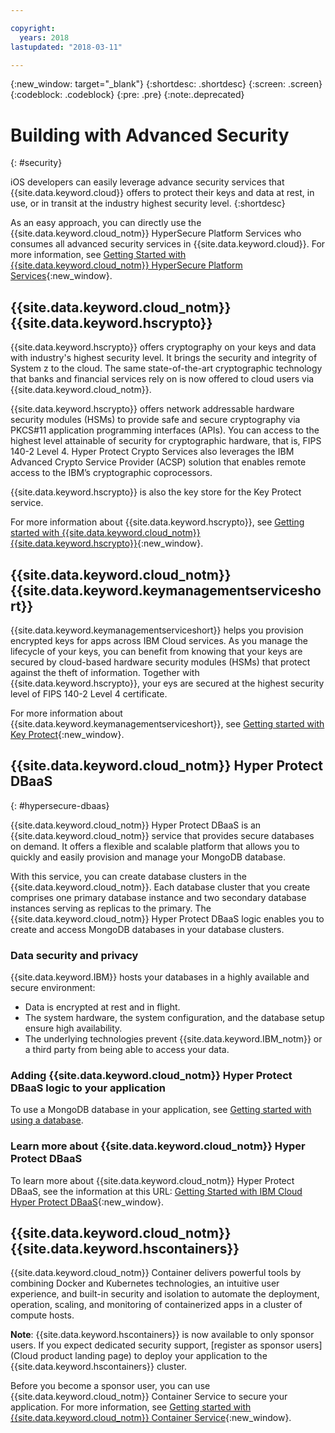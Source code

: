```yaml
---

copyright:
  years: 2018
lastupdated: "2018-03-11"

---
```

{:new_window: target="_blank"}
{:shortdesc: .shortdesc}
{:screen: .screen}
{:codeblock: .codeblock}
{:pre: .pre}
{:note:.deprecated}

# Building with Advanced Security
{: #security}

iOS developers can easily leverage advance security services that {{site.data.keyword.cloud}} offers to protect their keys and data at rest, in use, or in transit at the industry highest security level.
{:shortdesc}

As an easy approach, you can directly use the {{site.data.keyword.cloud_notm}} HyperSecure Platform Services who consumes all advanced security services in {{site.data.keyword.cloud}}.  For more information, see [Getting Started with {{site.data.keyword.cloud_notm}} HyperSecure Platform Services](/docs/services/hypersecure-platform/index.html){:new_window}.


## **{{site.data.keyword.cloud_notm}} {{site.data.keyword.hscrypto}}**  

{{site.data.keyword.hscrypto}} offers cryptography on your keys and data with industry's highest security level. It brings the security and integrity of System z to the cloud. The same state-of-the-art cryptographic technology that banks and financial services rely on is now offered to cloud users via {{site.data.keyword.cloud_notm}}.

{{site.data.keyword.hscrypto}} offers network addressable hardware security modules (HSMs) to provide safe and secure cryptography via PKCS#11 application programming interfaces (APIs). You can access to the highest level attainable of security for cryptographic hardware, that is, FIPS 140-2 Level 4.  Hyper Protect Crypto Services also leverages the IBM Advanced Crypto Service Provider (ACSP) solution that enables remote access to the IBM’s cryptographic coprocessors.

{{site.data.keyword.hscrypto}} is also the key store for the Key Protect service.

For more information about {{site.data.keyword.hscrypto}}, see [Getting started with {{site.data.keyword.cloud_notm}} {{site.data.keyword.hscrypto}}](/docs/services/zcrypto/index.html){:new_window}.


## **{{site.data.keyword.cloud_notm}} {{site.data.keyword.keymanagementserviceshort}}**

{{site.data.keyword.keymanagementserviceshort}} helps you provision encrypted keys for apps across IBM Cloud services. As you manage the lifecycle of your keys, you can benefit from knowing that your keys are secured by cloud-based hardware security modules (HSMs) that protect against the theft of information. Together with {{site.data.keyword.hscrypto}}, your eys are secured at the highest security level of FIPS 140-2 Level 4 certificate.

For more information about {{site.data.keyword.keymanagementserviceshort}}, see [Getting started with Key Protect](https://console.bluemix.net/docs/services/keymgmt/index.html){:new_window}.


## **{{site.data.keyword.cloud_notm}} Hyper Protect DBaaS**
{: #hypersecure-dbaas}

{{site.data.keyword.cloud_notm}} Hyper Protect DBaaS is an {{site.data.keyword.cloud_notm}} service that provides secure databases on demand.
It offers a flexible and scalable platform that allows you to quickly and easily
provision and manage your MongoDB database.

With this service, you can create database clusters in the {{site.data.keyword.cloud_notm}}. Each
database cluster that you create comprises one primary
database instance and two secondary database instances serving as replicas to the primary. The {{site.data.keyword.cloud_notm}} Hyper Protect DBaaS logic enables you to create and access
MongoDB databases in your database clusters.


### Data security and privacy

{{site.data.keyword.IBM}} hosts your databases in a highly available and secure environment:
<ul>
<li>Data is encrypted at rest and in flight.</li>
<li>The system hardware, the system configuration, and the database setup
ensure high availability.</li>
<li>The underlying technologies prevent {{site.data.keyword.IBM_notm}} or a
third party from being able to access your data.</li>
</ul>


### Adding {{site.data.keyword.cloud_notm}} Hyper Protect DBaaS logic to your application

To use a MongoDB database in your application, see
[Getting started with using a database](../hypersecure_dbaas/use-steps.html).  


### Learn more about {{site.data.keyword.cloud_notm}} Hyper Protect DBaaS

To learn more about {{site.data.keyword.cloud_notm}} Hyper Protect DBaaS, see the information at this URL:
[Getting Started with IBM Cloud Hyper Protect DBaaS](https://console.bluemix.net/docs/services/hypersecure-dbaas/index.html){:new_window}.


## **{{site.data.keyword.cloud_notm}} {{site.data.keyword.hscontainers}}**  

{{site.data.keyword.cloud_notm}} Container delivers powerful tools by combining Docker and Kubernetes technologies, an intuitive user experience, and built-in security and isolation to automate the deployment, operation, scaling, and monitoring of containerized apps in a cluster of compute hosts.

**Note**: {{site.data.keyword.hscontainers}} is now available to only sponsor users. If you expect dedicated security support, [register as sponsor users](Cloud product landing page) to deploy your application to the {{site.data.keyword.hscontainers}} cluster.

Before you become a sponsor user, you can use {{site.data.keyword.cloud_notm}} Container Service to secure your application. For more information, see [Getting started with {{site.data.keyword.cloud_notm}} Container Service](https://console.bluemix.net/docs/containers/container_index.html#container_index){:new_window}.
